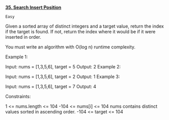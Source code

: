 [**35. Search Insert Position**](https://leetcode.com/problems/search-insert-position/)

    Easy

Given a sorted array of distinct integers and a target value, return the index if the target is found.
If not, return the index where it would be if it were inserted in order.

You must write an algorithm with O(log n) runtime complexity.


Example 1:

Input: nums = [1,3,5,6], target = 5
Output: 2
Example 2:

Input: nums = [1,3,5,6], target = 2
Output: 1
Example 3:

Input: nums = [1,3,5,6], target = 7
Output: 4


Constraints:

1 <= nums.length <= 104
-104 <= nums[i] <= 104
nums contains distinct values sorted in ascending order.
-104 <= target <= 104